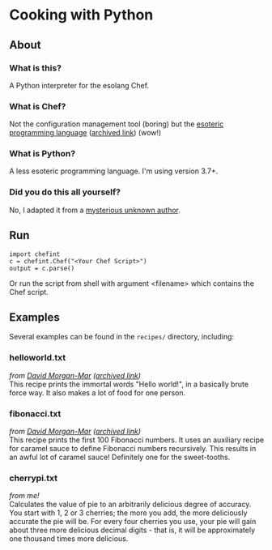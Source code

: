 # Cooking with Python

## About

### What is this?
A Python interpreter for the esolang Chef.

### What is Chef?
Not the configuration management tool (boring) but the [esoteric programming language](http://www.dangermouse.net/esoteric/chef.html) ([archived link](https://web.archive.org/web/20220615003505/http://www.dangermouse.net/esoteric/chef.html)) (wow!)

### What is Python?
A less esoteric programming language. I'm using version 3.7+.

### Did you do this all yourself?
No, I adapted it from a [mysterious unknown author](http://web.archive.org/web/20070814100416/http://rename.noll8.nu/sp3tt/chef.py).

## Run

`import chefint`\
`c = chefint.Chef("<Your Chef Script>")`\
`output = c.parse()`

Or run the script from shell with argument \<filename\> which contains the Chef script.

## Examples
Several examples can be found in the `recipes/` directory, including:

### helloworld.txt
*from [David Morgan-Mar](http://www.dangermouse.net/esoteric/chef_hello.html) ([archived link](http://web.archive.org/web/20220628204017/https://www.dangermouse.net/esoteric/chef_hello.html))*\
This recipe prints the immortal words "Hello world!", in a basically brute force way. It also makes a lot of food for one person.

### fibonacci.txt
*from [David Morgan-Mar](https://www.dangermouse.net/esoteric/chef_fib.html) ([archived link](http://web.archive.org/web/20220530112835/https://www.dangermouse.net/esoteric/chef_fib.html))*\
This recipe prints the first 100 Fibonacci numbers. It uses an auxiliary recipe for caramel sauce to define Fibonacci numbers recursively. This results in an awful lot of caramel sauce! Definitely one for the sweet-tooths.

### cherrypi.txt
*from me!*\
Calculates the value of pie to an arbitrarily delicious degree of accuracy. You start with 1, 2 or 3 cherries; the more you add, the more deliciously accurate the pie will be. For every four cherries you use, your pie will gain about three more delicious decimal digits - that is, it will be approximately one thousand times more delicious.

